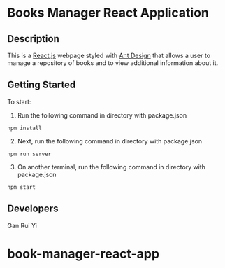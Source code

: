 # Books Manager React Application

## Description

This is a [React.js](https://reactjs.org/docs/create-a-new-react-app.html) webpage styled with [Ant Design](https://3x.ant.design/) that allows a user to manage a repository of books and to view additional information about it. 

## Getting Started
To start:

1. Run the following command in directory with package.json
```
npm install
```
2. Next, run the following command in directory with package.json

```
npm run server
```
3. On another terminal, run the following command in directory with package.json

```
npm start
```

## Developers
Gan Rui Yi

# book-manager-react-app
